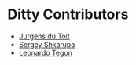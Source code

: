 # Ditty Contributors

* [Jurgens du Toit](https://github.com/jrgns)
* [Sergey Shkarupa](https://github.com/sshkarupa)
* [Leonardo Tegon](https://github.com/tegon)
